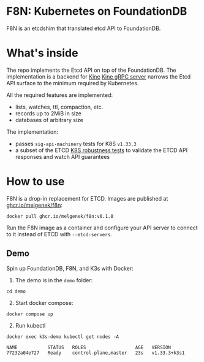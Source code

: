 # F8N: Kubernetes on FoundationDB 

F8N is an etcdshim that translated etcd API to FoundationDB.

# What's inside

The repo implements the Etcd API on top of the FoundationDB. 
The implementation is a backend for [Kine](https://github.com/k3s-io/kine)
[Kine gRPC server](https://github.com/k3s-io/kine/blob/master/docs/flow.md#flow-diagram) narrows the Etcd API surface to the minimum required by Kubernetes.

All the required features are implemented:
- lists, watches, ttl, compaction, etc.
- records up to 2MiB in size
- databases of arbitrary size

The implementation:
- passes `sig-api-machinery` tests for K8S `v1.33.3`
- a subset of the ETCD [K8S robustness tests](https://github.com/etcd-io/etcd/tree/main/tests/robustness) to validate the ETCD API responses and watch API guarantees

# How to use

F8N is a drop-in replacement for ETCD. 
Images are published at [ghcr.io/melgenek/f8n](https://github.com/melgenek/f8n/pkgs/container/f8n/versions?filters%5Bversion_type%5D=tagged):
```
docker pull ghcr.io/melgenek/f8n:v0.1.0
```

Run the F8N image as a container and configure your API server to connect to it instead of ETCD with `--etcd-servers`.

## Demo

Spin up FoundationDB, F8N, and K3s with Docker:

1. The demo is in the `demo` folder:
```
cd demo
```

2. Start docker compose:
```
docker compose up
```

2. Run kubectl
```
docker exec k3s-demo kubectl get nodes -A

NAME           STATUS   ROLES                  AGE   VERSION
77232a04e727   Ready    control-plane,master   23s   v1.33.3+k3s1
```
